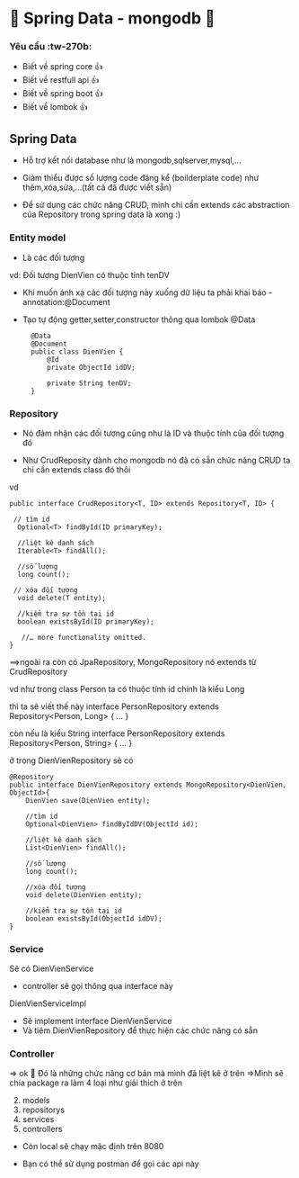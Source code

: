 # :leaves:  Spring Data - mongodb :leaves:

### Yêu cầu :tw-270b:
- Biết về spring core  :thumbsup:
- Biết về restfull api :thumbsup:
- Biết về spring boot :thumbsup:
- Biết về lombok :thumbsup:

## Spring Data 

- Hỗ trợ kết nối database như là mongodb,sqlserver,mysql,...

- Giảm thiểu được số lượng code đáng kể (boilderplate code) như thêm,xóa,sửa,...(tất cả đã được viết sẵn)

- Để sử dụng các chức năng CRUD, mình chỉ cần extends các abstraction của Repository trong spring data là xong :)

### Entity model

- Là các đối tượng

vd: Đối tượng DienVien có thuộc tính tenDV

- Khi muốn ánh xạ các đối tượng này xuống dữ liệu ta phải khai báo - annotation:@Document

- Tạo tự động getter,setter,constructor thông qua lombok @Data

    
        @Data
        @Document
        public class DienVien {
        	@Id
        	private ObjectId idDV;
        	
        	private String tenDV;
        }

### Repository 

- Nó đảm nhận các đối tượng cũng như là ID và thuộc tính của đối tượng đó

- Như CrudReposity dành cho mongodb nó đã có sẵn chức năng CRUD ta chỉ cần extends class đó thôi 

vd 

    public interface CrudRepository<T, ID> extends Repository<T, ID> {
      
     // tìm id
      Optional<T> findById(ID primaryKey); 
    
      //liệt kê danh sách
      Iterable<T> findAll();               
    
      //số lượng 
      long count();                        
    
     // xóa đối tượng
      void delete(T entity);               
    
      //kiểm tra sự tồn tại id
      boolean existsById(ID primaryKey);   
    
       //… more functionality omitted.
    }

==>ngoài ra còn có JpaRepository, MongoRepository nó extends từ CrudRepository

vd như trong class Person ta có thuộc tính id chính là kiểu Long 

thì ta sẽ viết thế này 
interface PersonRepository extends Repository<Person, Long> { … }

còn nếu là kiểu String 
interface PersonRepository extends Repository<Person, String> { … }

ở trong DienVienRepository sẽ có 

    @Repository
    public interface DienVienRepository extends MongoRepository<DienVien, ObjectId>{
    	DienVien save(DienVien entity);
    
    	//tìm id
    	Optional<DienVien> findByIdDV(ObjectId id);
    
    	//liệt kê danh sách
    	List<DienVien> findAll();               
    
    	//số lượng 
    	long count();                        
    
    	//xóa đối tượng
    	void delete(DienVien entity);               
    
    	//kiểm tra sự tồn tại id
    	boolean existsById(ObjectId idDV); 
    }
    
### Service

Sẽ có DienVienService 
- controller sẽ gọi thông qua interface này

DienVienServiceImpl 
- Sẽ implement interface DienVienService 
- Và tiêm DienVienRepository để thực hiện các chức năng có sẵn
 
### Controller


=> ok :mag_right: Đó là những chức năng cơ bản mà mình đã liệt kê ở trên 
=>Mình sẽ chia package ra làm 4 loại như giải thích ở trên

2. models
3. repositorys
4. services
5. controllers

- Còn local sẽ chạy mặc định trên 8080

- Bạn có thể sử dụng postman để gọi các api này
